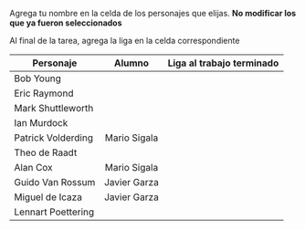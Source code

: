 Agrega tu nombre en la celda de los personajes que elijas. **No modificar los que ya fueron seleccionados**

Al final de la tarea, agrega la liga en la celda correspondiente


| Personaje        | Alumno           | Liga al trabajo terminado  |
| ------------- |:-------------:| -----:|
| Bob Young      |  |  |
| Eric Raymond     |       |    |
| Mark Shuttleworth |       |     |
| Ian Murdock | | |
| Patrick Volderding|Mario Sigala | |
| Theo de Raadt | | |
| Alan Cox|Mario Sigala | |
| Guido Van Rossum |Javier Garza | |
| Miguel de Icaza| Javier Garza| |
| Lennart Poettering | | |

